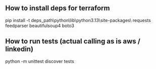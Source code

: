 ## How to install deps for terraform
pip install -t deps_path\python\lib\python3.13\site-packages\ requests feedparser beautifulsoup4 boto3
## How to run tests (actual calling as is aws / linkedin)
python -m unittest discover tests